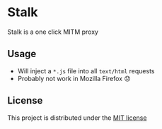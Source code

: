 # Stalk

Stalk is a one click MITM proxy

## Usage

- Will inject a `*.js` file into all `text/html` requests
- Probably not work in Mozilla Firefox 😞

## License

This project is distributed under the [MIT license](LICENSE)

